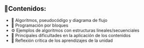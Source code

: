 ## 🌿**Contenidos:**
- 🧠 Algoritmos, pseudocódigo y diagrama de flujo  
- 🧩 Programación por bloques  
- ⚙️ Ejemplos de algoritmos con estructuras lineales/secuenciales  
- 🚧 Principales dificultades en la aplicación de los contenidos  
- 💭 Reflexión crítica de los aprendizajes de la unidad  
